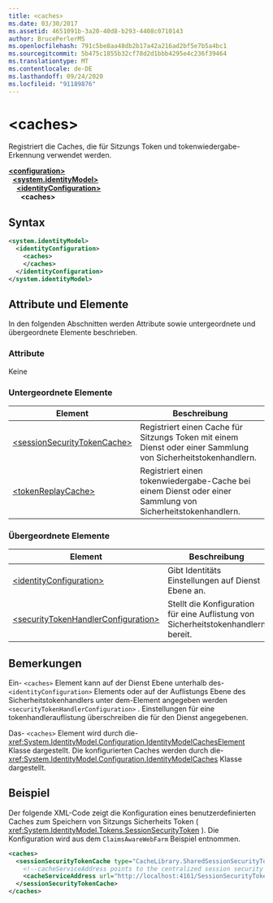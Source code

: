 ```yaml
---
title: <caches>
ms.date: 03/30/2017
ms.assetid: 4651091b-3a20-40d8-b293-4408c0710143
author: BrucePerlerMS
ms.openlocfilehash: 791c5be8aa48db2b17a42a216ad2bf5e7b5a4bc1
ms.sourcegitcommit: 5b475c1855b32cf78d2d1bbb4295e4c236f39464
ms.translationtype: MT
ms.contentlocale: de-DE
ms.lasthandoff: 09/24/2020
ms.locfileid: "91189876"
---
```

# \<caches>

Registriert die Caches, die für Sitzungs Token und tokenwiedergabe-Erkennung verwendet werden.  
  
[**\<configuration>**](../configuration-element.md)\
&nbsp;&nbsp;[**\<system.identityModel>**](system-identitymodel.md)\
&nbsp;&nbsp;&nbsp;&nbsp;[**\<identityConfiguration>**](identityconfiguration.md)\
&nbsp;&nbsp;&nbsp;&nbsp;&nbsp;&nbsp;**\<caches>**  
  
## <a name="syntax"></a>Syntax  
  
```xml  
<system.identityModel>  
  <identityConfiguration>  
    <caches>  
    </caches>  
  </identityConfiguration>  
</system.identityModel>  
```  
  
## <a name="attributes-and-elements"></a>Attribute und Elemente  

 In den folgenden Abschnitten werden Attribute sowie untergeordnete und übergeordnete Elemente beschrieben.  
  
### <a name="attributes"></a>Attribute  

 Keine  
  
### <a name="child-elements"></a>Untergeordnete Elemente  
  
|Element|Beschreibung|  
|-------------|-----------------|  
|[\<sessionSecurityTokenCache>](sessionsecuritytokencache.md)|Registriert einen Cache für Sitzungs Token mit einem Dienst oder einer Sammlung von Sicherheitstokenhandlern.|  
|[\<tokenReplayCache>](tokenreplaycache.md)|Registriert einen tokenwiedergabe-Cache bei einem Dienst oder einer Sammlung von Sicherheitstokenhandlern.|  
  
### <a name="parent-elements"></a>Übergeordnete Elemente  
  
|Element|Beschreibung|  
|-------------|-----------------|  
|[\<identityConfiguration>](identityconfiguration.md)|Gibt Identitäts Einstellungen auf Dienst Ebene an.|  
|[\<securityTokenHandlerConfiguration>](securitytokenhandlerconfiguration.md)|Stellt die Konfiguration für eine Auflistung von Sicherheitstokenhandlern bereit.|  
  
## <a name="remarks"></a>Bemerkungen  

 Ein- `<caches>` Element kann auf der Dienst Ebene unterhalb des- `<identityConfiguration>` Elements oder auf der Auflistungs Ebene des Sicherheitstokenhandlers unter dem-Element angegeben werden `<securityTokenHandlerConfiguration>` . Einstellungen für eine tokenhandlerauflistung überschreiben die für den Dienst angegebenen.  
  
 Das- `<caches>` Element wird durch die- <xref:System.IdentityModel.Configuration.IdentityModelCachesElement> Klasse dargestellt. Die konfigurierten Caches werden durch die- <xref:System.IdentityModel.Configuration.IdentityModelCaches> Klasse dargestellt.  
  
## <a name="example"></a>Beispiel  

 Der folgende XML-Code zeigt die Konfiguration eines benutzerdefinierten Caches zum Speichern von Sitzungs Sicherheits Token ( <xref:System.IdentityModel.Tokens.SessionSecurityToken> ). Die Konfiguration wird aus dem `ClaimsAwareWebFarm` Beispiel entnommen.  
  
```xml  
<caches>  
  <sessionSecurityTokenCache type="CacheLibrary.SharedSessionSecurityTokenCache, CacheLibrary">  
    <!--cacheServiceAddress points to the centralized session security token cache service running in the web farm.-->  
    <cacheServiceAddress url="http://localhost:4161/SessionSecurityTokenCacheService.svc" />  
  </sessionSecurityTokenCache>  
</caches>  
```
